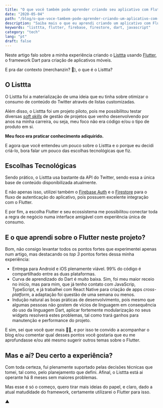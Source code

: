 ```yaml
---
title: "O que você também pode aprender criando seu aplicativo com Flutter"
date: "2020-05-04"
path: "/blog/o-que-voce-tambem-pode-aprender-criando-um-aplicativo-com-flutter/"
description: "Saiba mais o que eu aprendi criando um aplicativo com Flutter."
keywords: "listtta, flutter, firebase, firestore, dart, javascript"
category: "tech"
lang: "pt"
draft: false
---
```


Neste artigo falo sobre a minha experiência criando o [Listtta](https://listtta.com/) usando [Flutter](https://flutter.dev/), o framework Dart para criação de aplicativos móveis.

E pra dar contexto (merchanzin? 🤣), o que é o Listtta?

## O Listtta

O Listtta foi a materialização de uma ideia que eu tinha sobre otimizar o consumo de conteúdo do Twitter através de listas customizadas.

Além disso, o Listtta foi um projeto piloto, pois me possibilitou testar diversas [_soft skills_](https://hackernoon.com/10-soft-skills-every-developer-needs-66f0cdcfd3f7) de gestão de projetos que venho desenvolvendo por anos na minha carreira, ou seja, meu foco não era código e/ou o tipo de produto em si.

**Meu foco era praticar conhecimento adiquirido.**

E agora que você entendeu um pouco sobre o Listtta e o porque eu decidi criá-lo, bora falar um pouco das escolhas tecnológicas que fiz.

## Escolhas Tecnológicas

Sendo prático, o Listtta usa bastante da API do Twitter, sendo essa a única base de conteúdo disponibilizada atualmente.

E não apenas isso, utilizei também o [Firebase Auth](https://firebase.google.com/docs/auth) e o [Firestore](https://firebase.google.com/docs/firestore) para o fluxo de autenticação do aplicativo, pois possuem excelente integração com o Flutter.

E por fim, a escolha Flutter e seu ecossistema me possibilitou conectar toda a regra de negócio numa interface amigável com experiência única de consumo.

## E o que aprendi sobre o Flutter neste projeto?

Bom, não consigo levantar todos os pontos fortes que experimentei apenas num artigo, mas destacando os _top 3_ pontos fortes dessa minha experiência:

- Entrega para Android e iOS plenamente viável. 99% do código é compartilhado entre as duas plataformas.
- Curva de aprendizado do Dart é muito baixa. Sim, foi meu maior receio no início, mas para mim, que já tenho contato com JavaScrip, TypeScript, e já trabalhei com React Native para criação de apps _cross-platform_, a adaptação foi questão de uma semana ou menos.
- Indução natural as boas práticas de desenvolvimento, pois mesmo que algumas pessoas não gostem de vícios de linguagem em consequência do uso da linguagem Dart, aplicar fortemente modularização no seus widgets resolverá estes problemas, tal como trará ganhos para manutenção e performance do projeto.

E sim, sei que você quer mais 🧛‍♂️, e por isso te convido a acompanhar o blog e/ou comentar qual desses pontos você gostaria que eu me aprofundasse e/ou até mesmo sugerir outros temas sobre o Flutter.

## Mas e aí? Deu certo a experiência?

Com toda certeza, fui plenamente suportado pelas decisões técnicas que tomei, tal como, pelo planejamento que defini. Afinal, o Listtta está ai operante há 8 meses sem maiores problemas.

Mas esse é só o começo, quero tirar mais ideias do papel, e claro, dado a atual matudidade do framework, certamente utilizarei o Flutter para isso.

▲
